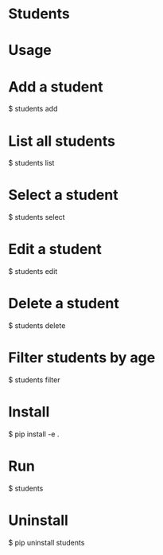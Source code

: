 # Students

# Usage

# Add a student
$ students add

# List all students
$ students list

# Select a student
$ students select

# Edit a student
$ students edit

# Delete a student
$ students delete

# Filter students by age
$ students filter

# Install
$ pip install -e .

# Run
$ students

# Uninstall
$ pip uninstall students

